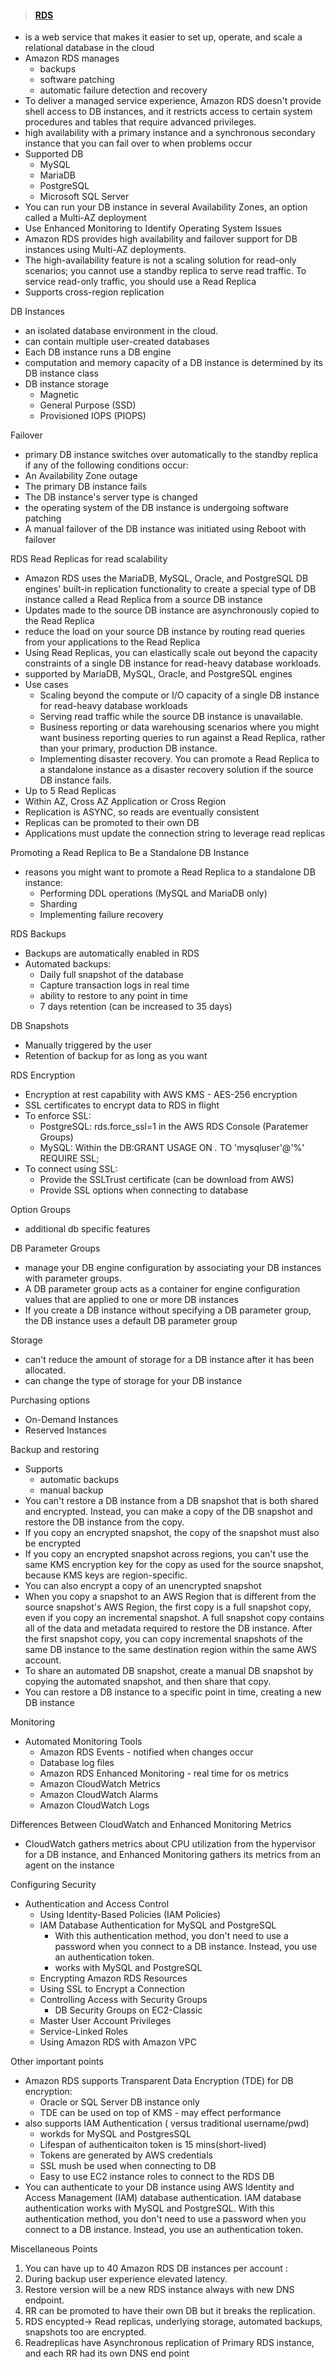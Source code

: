 > #### [RDS](https://docs.aws.amazon.com/AmazonRDS/latest/UserGuide/Welcome.html)

- is a web service that makes it easier to set up, operate, and scale a relational database in the cloud
- Amazon RDS manages
  - backups
  - software patching
  - automatic failure detection and recovery
- To deliver a managed service experience, Amazon RDS doesn't provide shell access to DB instances, and it restricts access to certain system procedures and tables that require advanced privileges.
- high availability with a primary instance and a synchronous secondary instance that you can fail over to when problems occur
- Supported DB
  - MySQL
  - MariaDB
  - PostgreSQL
  - Microsoft SQL Server
- You can run your DB instance in several Availability Zones, an option called a Multi-AZ deployment
- Use Enhanced Monitoring to Identify Operating System Issues
- Amazon RDS provides high availability and failover support for DB instances using Multi-AZ deployments.
- The high-availability feature is not a scaling solution for read-only scenarios; you cannot use a standby replica to serve read traffic. To service read-only traffic, you should use a Read Replica
- Supports cross-region replication

DB Instances
- an isolated database environment in the cloud.
- can contain multiple user-created databases
- Each DB instance runs a DB engine
- computation and memory capacity of a DB instance is determined by its DB instance class
- DB instance storage
  - Magnetic
  - General Purpose (SSD)
  - Provisioned IOPS (PIOPS)

Failover
-  primary DB instance switches over automatically to the standby replica if any of the following conditions occur:
  - An Availability Zone outage
  - The primary DB instance fails
  - The DB instance's server type is changed
  - the operating system of the DB instance is undergoing software patching
  - A manual failover of the DB instance was initiated using Reboot with failover

RDS Read Replicas for read scalability
- Amazon RDS uses the MariaDB, MySQL, Oracle, and PostgreSQL DB engines' built-in replication functionality to create a special type of DB instance called a Read Replica from a source DB instance
- Updates made to the source DB instance are asynchronously copied to the Read Replica
- reduce the load on your source DB instance by routing read queries from your applications to the Read Replica
- Using Read Replicas, you can elastically scale out beyond the capacity constraints of a single DB instance for read-heavy database workloads.
- supported by MariaDB, MySQL, Oracle, and PostgreSQL engines
- Use cases
  - Scaling beyond the compute or I/O capacity of a single DB instance for read-heavy database workloads
  - Serving read traffic while the source DB instance is unavailable.
  - Business reporting or data warehousing scenarios where you might want business reporting queries to run against a Read Replica, rather than your primary, production DB instance.
  - Implementing disaster recovery. You can promote a Read Replica to a standalone instance as a disaster recovery solution if the source DB instance fails.
- Up to 5 Read Replicas
- Within AZ, Cross AZ Application or Cross Region
- Replication is ASYNC, so reads are eventually consistent
- Replicas can be promoted to their own DB
- Applications must update the connection string to leverage read replicas

Promoting a Read Replica to Be a Standalone DB Instance
- reasons you might want to promote a Read Replica to a standalone DB instance:
  - Performing DDL operations (MySQL and MariaDB only)
  - Sharding
  - Implementing failure recovery

RDS Backups
- Backups are automatically enabled in RDS
- Automated backups:
  - Daily full snapshot of the database
  - Capture transaction logs in real time
  - ability to restore to any point in time
  - 7 days retention (can be increased to 35 days)

DB Snapshots
- Manually triggered by the user
- Retention of backup for as long as you want

RDS Encryption
- Encryption at rest capability with AWS KMS - AES-256 encryption
- SSL certificates to encrypt data to RDS in flight
- To enforce SSL:
  - PostgreSQL: rds.force_ssl=1 in the AWS RDS Console (Paratemer Groups)
  - MySQL: Within the DB:GRANT USAGE ON *.* TO 'mysqluser'@'%' REQUIRE SSL;
- To connect using SSL:
  - Provide the SSLTrust certificate (can be download from AWS)
  - Provide SSL options when connecting to database


Option Groups
 - additional db specific features

DB Parameter Groups
- manage your DB engine configuration by associating your DB instances with parameter groups.
- A DB parameter group acts as a container for engine configuration values that are applied to one or more DB instances
- If you create a DB instance without specifying a DB parameter group, the DB instance uses a default DB parameter group

Storage
- can't reduce the amount of storage for a DB instance after it has been allocated.
- can change the type of storage for your DB instance

Purchasing options
- On-Demand Instances
- Reserved Instances

Backup and restoring
- Supports
  - automatic backups
  - manual backup
- You can't restore a DB instance from a DB snapshot that is both shared and encrypted. Instead, you can make a copy of the DB snapshot and restore the DB instance from the copy.
- If you copy an encrypted snapshot, the copy of the snapshot must also be encrypted
- If you copy an encrypted snapshot across regions, you can't use the same KMS encryption key for the copy as used for the source snapshot, because KMS keys are region-specific.
- You can also encrypt a copy of an unencrypted snapshot
- When you copy a snapshot to an AWS Region that is different from the source snapshot's AWS Region, the first copy is a full snapshot copy, even if you copy an incremental snapshot. A full snapshot copy contains all of the data and metadata required to restore the DB instance. After the first snapshot copy, you can copy incremental snapshots of the same DB instance to the same destination region within the same AWS account.
- To share an automated DB snapshot, create a manual DB snapshot by copying the automated snapshot, and then share that copy.
- You can restore a DB instance to a specific point in time, creating a new DB instance

Monitoring
- Automated Monitoring Tools
  - Amazon RDS Events - notified when changes occur
  - Database log files
  - Amazon RDS Enhanced Monitoring - real time for os metrics
  - Amazon CloudWatch Metrics
  - Amazon CloudWatch Alarms
  - Amazon CloudWatch Logs  

Differences Between CloudWatch and Enhanced Monitoring Metrics
- CloudWatch gathers metrics about CPU utilization from the hypervisor for a DB instance, and Enhanced Monitoring gathers its metrics from an agent on the instance

Configuring Security
- Authentication and Access Control
  - Using Identity-Based Policies (IAM Policies)
  - IAM Database Authentication for MySQL and PostgreSQL
    - With this authentication method, you don't need to use a password when you connect to a DB instance. Instead, you use an authentication token.
    -  works with MySQL and PostgreSQL  
  - Encrypting Amazon RDS Resources
  - Using SSL to Encrypt a Connection
  - Controlling Access with Security Groups
    - DB Security Groups on EC2-Classic
  - Master User Account Privileges
  - Service-Linked Roles
  - Using Amazon RDS with Amazon VPC


Other important points

- Amazon RDS supports Transparent Data Encryption (TDE) for DB encryption:
  - Oracle or SQL Server DB instance only
  - TDE can be used on top of KMS - may effect performance
- also supports IAM Authentication ( versus traditional username/pwd)
  - workds for MySQL and PostgresSQL
  - Lifespan of authenticaiton token is 15 mins(short-lived)
  - Tokens are generated by AWS credentials
  - SSL mush be used when connecting to DB
  - Easy to use EC2 instance roles to connect to the RDS DB
- You can authenticate to your DB instance using AWS Identity and Access Management (IAM) database authentication. IAM database authentication works with MySQL and PostgreSQL. With this authentication method, you don't need to use a password when you connect to a DB instance. Instead, you use an authentication token.
 
 
Miscellaneous Points 

 
1. You can have up to 40 Amazon RDS DB instances per account :	
2. During backup user experience elevated latency.
3. Restore version will be a new RDS instance always with new DNS endpoint.
4. RR can be promoted to have their own DB but it breaks the replication.   
5. RDS encypted-> Read replicas, underlying storage, automated backups, snapshots too are encrypted.
6. Readreplicas have Asynchronous replication of Primary RDS instance, and each RR had its own DNS end point
